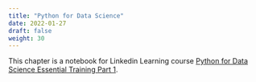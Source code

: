 ```yaml
---
title: "Python for Data Science"
date: 2022-01-27
draft: false
weight: 30
---
```


This chapter is a notebook for Linkedin Learning course [Python for Data Science Essential Training Part 1](https://www.linkedin.com/learning/python-for-data-science-essential-training-part-1/).